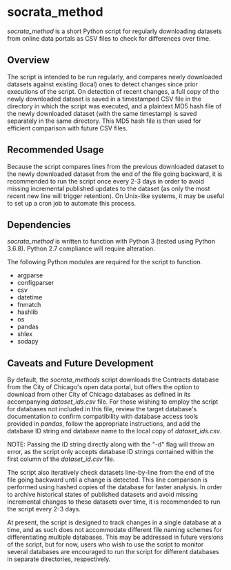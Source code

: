 # socrata_method

*socrata_method* is a short Python script for regularly downloading datasets from online data portals as CSV files to check for differences over time.

## Overview

The script is intended to be run regularly, and compares newly downloaded datasets against existing (local) ones to detect changes since prior executions of the script. On detection of recent changes, a full copy of the newly downloaded dataset is saved in a timestamped CSV file in the directory in which the script was executed, and a plaintext MD5 hash file of the newly downloaded dataset (with the same timestamp) is saved separately in the same directory. This MD5 hash file is then used for efficient comparison with future CSV files. 

## Recommended Usage

Because the script compares lines from the previous downloaded dataset to the newly downloaded dataset from the end of the file going backward, it is recommended to run the script once every 2-3 days in order to avoid missing incremental published updates to the dataset (as only the most recent new line will trigger retention). On Unix-like systems, it may be useful to set up a cron job to automate this process.

## Dependencies

*socrata_method* is written to function with Python 3 (tested using Python 3.6.8). Python 2.7 compliance will require alteration.

The following Python modules are required for the script to function.
- argparse
- configparser
- csv
- datetime
- fnmatch
- hashlib
- os
- pandas
- shlex
- sodapy

## Caveats and Future Development

By default, the *socrata_methods* script downloads the Contracts database from the City of Chicago's open data portal, but offers the option to download from other City of Chicago databases as defined in its accompanying *dataset_ids.csv* file. For those wishing to employ the script for databases not included in this file, review the target database's documentation to confirm compatibility with database access tools provided in *pandas*, follow the appropriate instructions, and add the database ID string and database name to the local copy of *dataset_ids.csv*. 

NOTE: Passing the ID string directly along with the "-d" flag will throw an error, as the script only accepts database ID strings contained within the first column of the *dataset_id.csv* file.

The script also iteratively check datasets line-by-line from the end of the file going backward until a change is detected. This line comparison is performed using hashed copies of the database for faster analysis. In order to archive historical states of published datasets and avoid missing incremental changes to these datasets over time, it is recommended to run the script every 2-3 days. 

At present, the script is designed to track changes in a single database at a time, and as such does not accommodate different file naming schemes for differentiating multiple databases. This may be addressed in future versions of the script, but for now, users who wish to use the script to monitor several databases are encouraged to run the script for different databases in separate directories, respectively.
